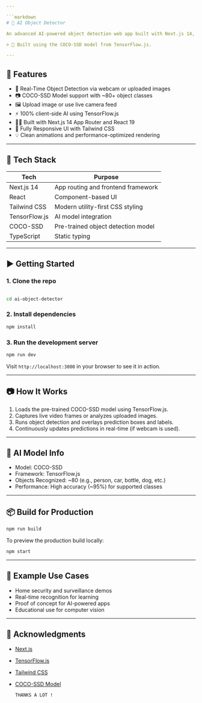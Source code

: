 ```yaml
---

```markdown
# 🧠 AI Object Detector

An advanced AI-powered object detection web app built with Next.js 14, React.js, Tailwind CSS, and TensorFlow.js. This app can detect real-world objects in real time using your device's camera or uploaded images — all within the browser!

> 🚀 Built using the COCO-SSD model from TensorFlow.js.

---
```


## 📸 Features

- 🎯 Real-Time Object Detection via webcam or uploaded images
- 📷 COCO-SSD Model support with ~80+ object classes
- 🖼️ Upload image or use live camera feed
- ⚡ 100% client-side AI using TensorFlow.js
- 🧑‍💻 Built with Next.js 14 App Router and React 19
- 📱 Fully Responsive UI with Tailwind CSS
- 💡 Clean animations and performance-optimized rendering

---

## 🧪 Tech Stack

| Tech             | Purpose                                 |
|------------------|-----------------------------------------|
| Next.js 14       | App routing and frontend framework       |
| React            | Component-based UI                       |
| Tailwind CSS     | Modern utility-first CSS styling         |
| TensorFlow.js    | AI model integration                     |
| COCO-SSD         | Pre-trained object detection model       |
| TypeScript       | Static typing                      

---

## ▶️ Getting Started

### 1. Clone the repo

```bash

cd ai-object-detector
```

### 2. Install dependencies

```bash
npm install
```

### 3. Run the development server

```bash
npm run dev
```

Visit `http://localhost:3000` in your browser to see it in action.

---

## 📷 How It Works

1. Loads the pre-trained COCO-SSD model using TensorFlow.js.
2. Captures live video frames or analyzes uploaded images.
3. Runs object detection and overlays prediction boxes and labels.
4. Continuously updates predictions in real-time (if webcam is used).

---

## 🧠 AI Model Info

- Model: COCO-SSD
- Framework: TensorFlow.js
- Objects Recognized: ~80 (e.g., person, car, bottle, dog, etc.)
- Performance: High accuracy (~95%) for supported classes

---

## 📦 Build for Production

```bash
npm run build
```

To preview the production build locally:

```bash
npm start
```

---


## 🧠 Example Use Cases

- Home security and surveillance demos
- Real-time recognition for learning
- Proof of concept for AI-powered apps
- Educational use for computer vision

---

## 🙌 Acknowledgments

- [Next.js](https://nextjs.org/)
- [TensorFlow.js](https://www.tensorflow.org/js)
- [Tailwind CSS](https://tailwindcss.com/)
- [COCO-SSD Model](https://github.com/tensorflow/tfjs-models/tree/master/coco-ssd)

      THANKS A LOT !
